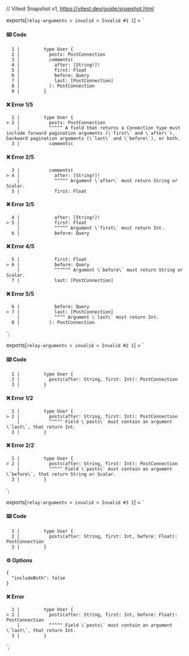 // Vitest Snapshot v1, https://vitest.dev/guide/snapshot.html

exports[`relay-arguments > invalid > Invalid #1 1`] = `
#### ⌨️ Code

      1 |         type User {
      2 |           posts: PostConnection
      3 |           comments(
      4 |             after: [String!]!
      5 |             first: Float
      6 |             before: Query
      7 |             last: [PostConnection]
      8 |           ): PostConnection
      9 |         }

#### ❌ Error 1/5

      1 |         type User {
    > 2 |           posts: PostConnection
        |           ^^^^^ A field that returns a Connection type must include forward pagination arguments (\`first\` and \`after\`), backward pagination arguments (\`last\` and \`before\`), or both.
      3 |           comments(

#### ❌ Error 2/5

      3 |           comments(
    > 4 |             after: [String!]!
        |             ^^^^^ Argument \`after\` must return String or Scalar.
      5 |             first: Float

#### ❌ Error 3/5

      4 |             after: [String!]!
    > 5 |             first: Float
        |             ^^^^^ Argument \`first\` must return Int.
      6 |             before: Query

#### ❌ Error 4/5

      5 |             first: Float
    > 6 |             before: Query
        |             ^^^^^^ Argument \`before\` must return String or Scalar.
      7 |             last: [PostConnection]

#### ❌ Error 5/5

      6 |             before: Query
    > 7 |             last: [PostConnection]
        |             ^^^^ Argument \`last\` must return Int.
      8 |           ): PostConnection
`;

exports[`relay-arguments > invalid > Invalid #2 1`] = `
#### ⌨️ Code

      1 |         type User {
      2 |           posts(after: String, first: Int): PostConnection
      3 |         }

#### ❌ Error 1/2

      1 |         type User {
    > 2 |           posts(after: String, first: Int): PostConnection
        |           ^^^^^ Field \`posts\` must contain an argument \`last\`, that return Int.
      3 |         }

#### ❌ Error 2/2

      1 |         type User {
    > 2 |           posts(after: String, first: Int): PostConnection
        |           ^^^^^ Field \`posts\` must contain an argument \`before\`, that return String or Scalar.
      3 |         }
`;

exports[`relay-arguments > invalid > Invalid #3 1`] = `
#### ⌨️ Code

      1 |         type User {
      2 |           posts(after: String, first: Int, before: Float): PostConnection
      3 |         }

#### ⚙️ Options

    {
      "includeBoth": false
    }

#### ❌ Error

      1 |         type User {
    > 2 |           posts(after: String, first: Int, before: Float): PostConnection
        |           ^^^^^ Field \`posts\` must contain an argument \`last\`, that return Int.
      3 |         }
`;
